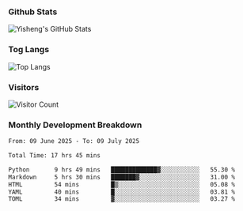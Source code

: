 ### Github Stats
![Yisheng's GitHub Stats](https://github-readme-stats-9qabuvhk1-gongyisheng.vercel.app/api?username=gongyisheng&count_private=true&show_icons=true)
### Tog Langs
![Top Langs](https://github-readme-stats-9qabuvhk1-gongyisheng.vercel.app/api/top-langs/?username=gongyisheng&layout=compact)
### Visitors
![Visitor Count](https://profile-counter.glitch.me/gongyisheng/count.svg)
### Monthly Development Breakdown
<!--START_SECTION:waka-->

```txt
From: 09 June 2025 - To: 09 July 2025

Total Time: 17 hrs 45 mins

Python       9 hrs 49 mins   █████████████▓░░░░░░░░░░░   55.30 %
Markdown     5 hrs 30 mins   ███████▓░░░░░░░░░░░░░░░░░   31.00 %
HTML         54 mins         █▒░░░░░░░░░░░░░░░░░░░░░░░   05.08 %
YAML         40 mins         █░░░░░░░░░░░░░░░░░░░░░░░░   03.81 %
TOML         34 mins         ▓░░░░░░░░░░░░░░░░░░░░░░░░   03.27 %
```

<!--END_SECTION:waka-->
